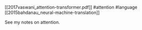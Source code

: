 [[2017vaswani_attention-transformer.pdf]]
#attention #language
[[2015bahdanau_neural-machine-translation]]

See my notes on attention. 

